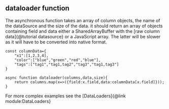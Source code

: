 ## dataloader function

The asynchronous function takes an array of column objects, the name of the dataSource and the size of the data. it should return an array of objects containing field and data either a SharedArrayBuffer with the  [raw column data]{@tutorial datasource} or a JavaScript array. The latter will be slower as it will have to be converted into native format.
```
const columnData={
    "x1":[1,2,3,4],
    "color":["blue","green","red","blue"],
    "tags":["tag1","tag1,tag2","tag3","tag1,tag3"]
}

async function dataloader(columns,data,size){
    return columns.map(x=>({field:x.field,data:columnData[x.field]}));
}
```

For more complex examples see the [DataLoaders]{@link module:DataLoaders}
